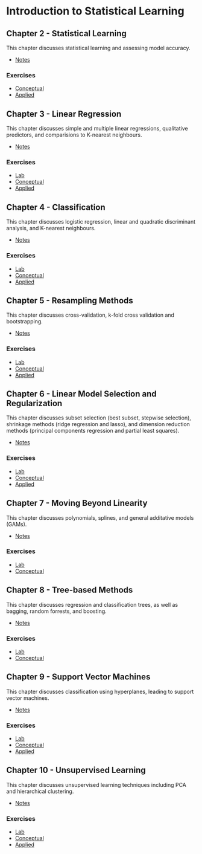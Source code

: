 # Introduction to Statistical Learning

## Chapter 2 - Statistical Learning

This chapter discusses statistical learning and assessing model accuracy.

* [Notes](Chapter_2/notes.html)

### Exercises 

* [Conceptual](Chapter_2/conceptual.md)
* [Applied](Chapter_2/applied.md)

## Chapter 3 - Linear Regression

This chapter discusses simple and multiple linear regressions, qualitative predictors, and comparisions to K-nearest neighbours.

* [Notes](Chapter_3/notes.md)

### Exercises
* [Lab](Chapter_3/lab.md)
* [Conceptual](Chapter_3/conceptual.md)
* [Applied](Chapter_3/applied.md)

## Chapter 4 - Classification

This chapter discusses logistic regression, linear and quadratic discriminant analysis, and K-nearest neighbours.

* [Notes](Chapter_4/notes.md)

### Exercises
* [Lab](Chapter_4/lab.md)
* [Conceptual](Chapter_4/conceptual.md)
* [Applied](Chapter_4/applied.md)

## Chapter 5 - Resampling Methods

This chapter discusses cross-validation, k-fold cross validation and bootstrapping.

* [Notes](Chapter_5/notes.md)

### Exercises
* [Lab](Chapter_5/lab.md)
* [Conceptual](Chapter_5/conceptual.md)
* [Applied](Chapter_5/applied.md)

## Chapter 6 - Linear Model Selection and Regularization

This chapter discusses subset selection (best subset, stepwise selection), shrinkage methods (ridge regression and lasso), and dimension reduction methods (principal components regression and partial least squares).

* [Notes](Chapter_6/notes.md)

### Exercises

* [Lab](Chapter_6/lab.md)
* [Conceptual](Chapter_6/conceptual.md)
* [Applied](Chapter_6/applied.md)

## Chapter 7 - Moving Beyond Linearity

This chapter discusses polynomials, splines, and general additative models (GAMs).

* [Notes](Chapter_7/notes.md)

### Exercises

* [Lab](Chapter_7/lab.md)
* [Conceptual](Chapter_7/conceptual.md)

## Chapter 8 - Tree-based Methods

This chapter discusses regression and classification trees, as well as bagging, random forrests, and boosting.

* [Notes](Chapter_8/notes.html)

### Exercises

* [Lab](Chapter_8/lab.html)
* [Conceptual](Chapter_8/conceptual.html)

## Chapter 9 - Support Vector Machines

This chapter discusses classification using hyperplanes, leading to support vector machines.

* [Notes](Chapter_9/notes.html)

### Exercises

* [Lab](Chapter_9/lab.html)
* [Conceptual](Chapter_9/conceptual.html)
* [Applied](Chapter_9/applied.html)

## Chapter 10 - Unsupervised Learning

This chapter discusses unsupervised learning techniques including PCA and hierarchical clustering.

* [Notes](Chapter_10/notes.md)

### Exercises

* [Lab](Chapter_10/lab.md)
* [Conceptual](Chapter_10/conceptual.md)
* [Applied](Chapter_10/applied.md)
